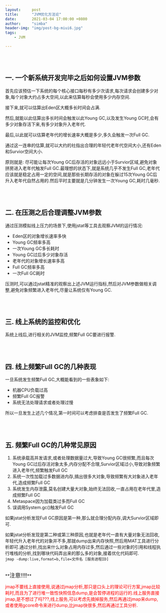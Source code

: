 ```yaml
---
layout:     post
title:      "JVM优化方法论"
date:       2021-03-04 17:00:00 +0800
author:     "simba"
header-img: "img/post-bg-miui6.jpg"
tags:
    - JVM

---
```








<br><br>
## <span id="jump1">一. 一个新系统开发完毕之后如何设置JVM参数</span>

首先应该预估一下系统的每个核心接口每秒有多少次请求,每次请求会创建多少对象,每个对象大约占多大空间,以此来估算每秒会使用多少内存空间.<br>

接下来,就可以估算出Eden区大概多长时间会占满.<br>

然后,就能以此估算出多长时间会触发以此Young GC,以及发生Young GC时,会有多少对象存活下来,有多少对象升入老年代.<br>

最后,以此就可以估算老年代的增长速率大概是多少,多久会触发一次Full GC.<br>

通过这一连串的估算,就可以大约的社指出合理的年轻代老年代空间大小,还有Eden和Survior空间大小.<br>

原则就是: 尽可能让每次Young GC后存活的对象远远小于Survior区域,避免对象拼房进入老年代触发Full GC.最理想的状态下,就是系统几乎不发生Full GC,老年代应该就是稳定占用一定的空间,就是那些长期存活的对象在躲过15次Young GC后升入老年代自然占用的.然后平时主要就是几分钟发生一次Young GC,耗时几毫秒.<br>



<br><br>
## <span id="jump2">二. 在压测之后合理调整JVM参数</span>

通过压测模拟线上压力的场景下,使用jstat等工具去观察JVM的运行情况:
* Eden区的对象增长速率多快
* Young GC频率多高
* 一次Young GC多长耗时
* Young GC过后多少对象存活
* 老年代的对象增长速率多高
* Full GC频率多高
* 一次Full GC耗时

压测时,可以通过jstat精准的观察出上述JVM运行指标,然后对JVM参数做相关调整,避免对象频繁进入老年代,尽量让系统仅有Young GC.<br>



<br><br>
## <span id="jump3">三. 线上系统的监控和优化</span>

系统上线后,进行相关的JVM监控,频繁Full GC要进行报警.<br>



<br><br>
## <span id="jump4">四. 线上频繁Full GC的几种表现</span>

一旦系统发生频繁Full GC,大概能看到的一些表象如下:
* 机器CPU负载过高
* 频繁Full GC报警
* 系统无法处理请求或者处理过慢

所以一旦发生上述几个情况,第一时间可以考虑排查是否发生了频繁Full GC.<br>



<br><br>
## <span id="jump5">五. 频繁Full GC的几种常见原因</span>

1. 系统承载高并发请求,或者处理数据量过大,导致Young GC很频繁,而且每次Young GC过后存活对象太多,内存分配不合理,Survior区域过小,导致对象频繁进入老年代,频繁触发Full GC
2. 系统一次性加载过多数据进内存,搞出很多大对象,导致频繁有大对象进入老年代,造成频繁Full GC
3. 系统发生内存泄露,莫名创建大量大对象,始终无法回收,一直占用在老年代里,造成频繁Full GC
4. Metaspace因为加载类过多而Full GC
5. 误调用System.gc()触发Full GC

如果jstat分析发现Full GC原因是第一种,那么就合理分配内存,调大Survior区域即可.<br>

如果jstat分析发现是第二种或第三种原因,也就是老年代一直有大量对象无法回收,年轻代升入老年代的对象并不多,那就dump出来内存快照,然后用MAT工具进行分析即可.通过分析,找出来什么对象占用内存过多,然后通过一些对象的引用和线程执行堆栈的分析,找到哪块代码弄出来的那么多的对象,接着优化代码即可.<br>
``
jmap -dump:live,format=b,file=文件名 [服务进程ID]
``


<br>
**<font size="4">注意!!!!</font>** <br>

<font color="red">jmap不要线上直接使用,说通过jmap分析,那只是口头上的理论可行方案,jmap比较耗时,而且为了进行堆一致性快照信息dump,是会暂停进程的运行的.线上服务直接jmap,是不想过了吗???,线上服务,可以考虑先摘掉服务,然后再通过jmap来dump,或者使用gcore命令来进行dump,比jmap快很多,然后再通过工具分析.</font>

